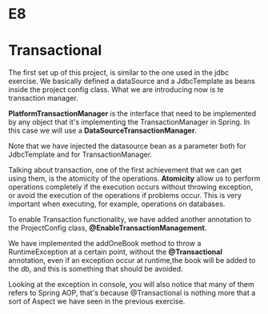 # E8

# Transactional

The first set up of this project, is similar to the one used in the jdbc exercise. We basically defined a dataSource
and a JdbcTemplate as beans inside the project config class. What we are introducing now is te transaction manager.

**PlatformTransactionManager** is the interface that need to be implemented by any object that it's implementing
the TransactionManager in Spring. In this case we will use a **DataSourceTransactionManager**.

Note that we have injected the datasource bean as a parameter both for JdbcTemplate and for TransactionManager.

Talking about transaction, one of the first achievement that we can get using them, is the atomicity of the 
operations. **Atomicity** allow us to perform operations completely if the execution occurs without throwing exception, or
avoid the execution of the operations if problems occur. This is very important when executing, for example, operations
on databases.

To enable Transaction functionality, we have added another annotation to the ProjectConfig class, **@EnableTransactionManagement**.

We have implemented the addOneBook method to throw a RuntimeException at a certain point, without the **@Transactional**
annotation, even if an exception occur at runtime,the book will be added to the db, and this is something that should be
avoided.

Looking at the exception in console, you will also notice that many of them refers to Spring AOP, that's because 
@Transactional is nothing more that a sort of Aspect we have seen in the previous exercise.




